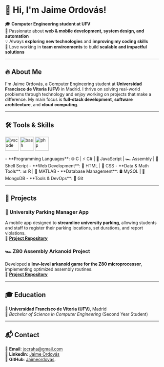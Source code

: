 # 👋 Hi, I'm Jaime Ordovás!

🎓 **Computer Engineering student at UFV**  
🚀 Passionate about **web & mobile development, system design, and automation**  
💡 Always **exploring new technologies** and **improving my coding skills**  
👥 Love working in **team environments** to build **scalable and impactful solutions**  

---

## 🔥 About Me
I'm Jaime Ordovás, a Computer Engineering student at **Universidad Francisco de Vitoria (UFV)** in Madrid. I thrive on solving real-world problems through technology and enjoy working on projects that make a difference. My main focus is **full-stack development**, **software architecture**, and **cloud computing**.

---

## 🛠️ Tools & Skills
<p align="left">
<img src="https://cdn.jsdelivr.net/gh/devicons/devicon/icons/vscode/vscode-original.svg" alt="vscode" width="45" height="45"/>
<img src="https://cdn.jsdelivr.net/gh/devicons/devicon/icons/bash/bash-original.svg" alt="bash" width="45" height="45"/>
<img src="https://cdn.jsdelivr.net/gh/devicons/devicon/icons/php/php-original.svg" alt="php" width="45" height="45"/>
</p>
- **Programming Languages**: 🌐 C | ⚡ C# | 🎯 JavaScript | 🏎️ Assembly | 🐢 Shell Script
- **Web Development**: 🎨 HTML | 🎨 CSS
- **Data & Math Tools**: 📊 R | 🔢 MATLAB
- **Database Management**: 🛢️ MySQL | 🍃 MongoDB  
- **Tools & DevOps**: 🐙 Git

---

## 🚀 Projects
### 📌 **University Parking Manager App**  
A mobile app designed to **streamline university parking**, allowing students and staff to register their parking locations, set durations, and report violations.  
🔗 **[Project Repository](https://github.com/Jaimeordovas/UniversityParkingManager)**  

### 🏎️ **Z80 Assembly Arkanoid Project**  
Developed a **low-level arkanoid game for the Z80 microprocessor**, implementing optimized assembly routines.  
🔗 **[Project Repository](https://github.com/Jaimeordovas/UFV/tree/main/Segundo/AOC/AOC_MainFolder)**  

---

## 🎓 Education
🏫 **Universidad Francisco de Vitoria (UFV)**, Madrid  
📅 *Bachelor of Science in Computer Engineering* (Second Year Student)  

---

## 📬 Contact
📩 **Email**: [jocraha@gmail.com](mailto:jocraha@gmail.com)  
🔗 **LinkedIn**: [Jaime Ordovás](https://www.linkedin.com/in/jaime-ordov%C3%A1s-curbera-47089b22b)  
📂 **GitHub**: [Jaimeordovas](https://github.com/Jaimeordovas).
